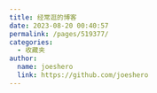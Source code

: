 ```yaml
---
title: 经常逛的博客
date: 2023-08-20 00:40:57
permalink: /pages/519377/
categories:
  - 收藏夹
author: 
  name: joeshero
  link: https://github.com/joeshero
---
```

